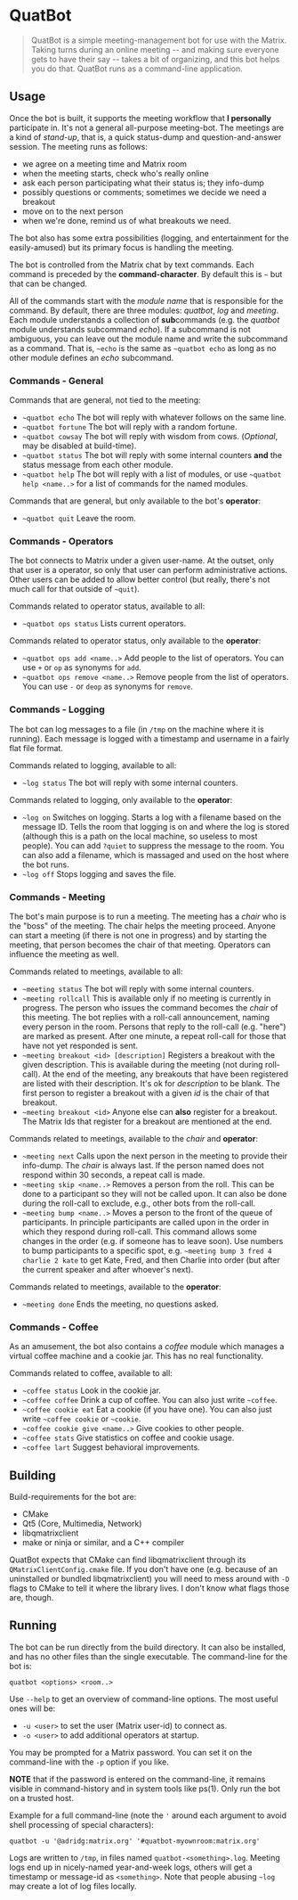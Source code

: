 # QuatBot

> QuatBot is a simple meeting-management bot for use with the Matrix.
> Taking turns during an online meeting -- and making sure everyone
> gets to have their say -- takes a bit of organizing, and this bot
> helps you do that. QuatBot runs as a command-line application.

## Usage

Once the bot is built, it supports the meeting workflow that
**I personally** participate in. It's not a general all-purpose
meeting-bot. The meetings are a kind of *stand-up*, that is,
a quick status-dump and question-and-answer session. The meeting 
runs as follows:

 - we agree on a meeting time and Matrix room
 - when the meeting starts, check who's really online
 - ask each person participating what their status is; they info-dump
 - possibly questions or comments; sometimes we decide we need a breakout
 - move on to the next person
 - when we're done, remind us of what breakouts we need.

The bot also has some extra possibilities (logging, and entertainment
for the easily-amused) but its primary focus is handling the meeting.

The bot is controlled from the Matrix chat by text commands. Each command
is preceded by the **command-character**. By default this is `~` but that
can be changed.

All of the commands start with the *module name* that is responsible
for the command. By default, there are three modules: *quatbot*, *log*
and *meeting*. Each module understands a collection of **sub**commands
(e.g. the *quatbot* module understands subcommand *echo*). If a subcommand
is not ambiguous, you can leave out the module name and write the subcommand
as a command. That is, `~echo` is the same as `~quatbot echo` as long
as no other module defines an *echo* subcommand.

### Commands - General

Commands that are general, not tied to the meeting:

 - `~quatbot echo` The bot will reply with whatever follows on the same line.
 - `~quatbot fortune` The bot will reply with a random fortune.
 - `~quatbot cowsay` The bot will reply with wisdom from cows.
   (*Optional*, may be disabled at build-time).
 - `~quatbot status` The bot will reply with some internal counters **and**
   the status message from each other module.
 - `~quatbot help` The bot will reply with a list of modules, or use 
   `~quatbot help <name..>` for a list of commands for the named modules.

Commands that are general, but only available to the bot's **operator**:

 - `~quatbot quit` Leave the room.
 
 
### Commands - Operators
 
The bot connects to Matrix under a given user-name. At the outset, only that
user is a operator, so only that user can perform administrative actions.
Other users can be added to allow better control (but really, there's not
much call for that outside of `~quit`).

Commands related to operator status, available to all:

 - `~quatbot ops status` Lists current operators.
 
Commands related to operator status, only available to the **operator**:

 - `~quatbot ops add <name..>` Add people to the list of operators.
   You can use `+` or `op` as synonyms for `add`.
 - `~quatbot ops remove <name..>` Remove people from the list of operators.
   You can use `-` or `deop` as synonyms for `remove`.

 
### Commands - Logging

The bot can log messages to a file (in `/tmp` on the machine where it is
running). Each message is logged with a timestamp and username in a fairly
flat file format.

Commands related to logging, available to all:

 - `~log status` The bot will reply with some internal counters.

Commands related to logging, only available to the **operator**:

 - `~log on` Switches on logging. Starts a log with a filename based on
   the message ID. Tells the room that logging is on and where the log
   is stored (although this is a path on the local machine, so useless
   to most people). You can add `?quiet` to suppress the message
   to the room. You can also add a filename, which is massaged and used
   on the host where the bot runs.
 - `~log off` Stops logging and saves the file.
 

### Commands - Meeting

The bot's main purpose is to run a meeting. The meeting has a *chair*
who is the "boss" of the meeting. The chair helps the meeting proceed.
Anyone can start a meeting (if there is not one in progress) and by
starting the meeting, that person becomes the chair of that meeting.
Operators can influence the meeting as well.

Commands related to meetings, available to all:

 - `~meeting status` The bot will reply with some internal counters.
 - `~meeting rollcall` This is available only if no meeting is currently
   in progress. The person who issues the command becomes the *chair*
   of this meeting. The bot replies with a roll-call announcement,
   naming every person in the room. Persons that reply to the roll-call
   (e.g. "here") are marked as present. After one minute, a repeat roll-call
   for those that have not yet responded is sent.
 - `~meeting breakout <id> [description]` Registers a breakout with the
   given description. This is available during the meeting (not during 
   roll-call). At the end of the meeting, any breakouts that have been
   registered are listed with their description. It's ok for *description*
   to be blank. The first person to register a breakout with a given
   *id* is the chair of that breakout.
 - `~meeting breakout <id>` Anyone else can **also** register for a
   breakout. The Matrix Ids that register for a breakout are mentioned
   at the end.

Commands related to meetings, available to the *chair* and **operator**:

 - `~meeting next` Calls upon the next person in the meeting to provide
   their info-dump. The *chair* is always last. If the person named does
   not respond within 30 seconds, a repeat call is made.
 - `~meeting skip <name..>` Removes a person from the roll. This can be
   done to a participant so they will not be called upon. It can also
   be done during the roll-call to exclude, e.g., other bots from the
   roll-call.
 - `~meeting bump <name..>` Moves a person to the front of the queue
   of participants. In principle participants are called upon in the
   order in which they respond during roll-call. This command allows
   some changes in the order (e.g. if someone has to leave soon).
   Use numbers to bump participants to a specific spot, e.g.
   `~meeting bump 3 fred 4 charlie 2 kate` to get Kate, Fred, and then
   Charlie into order (but after the current speaker and after whoever's
   next).

Commands related to meetings, available to the **operator**:

 - `~meeting done` Ends the meeting, no questions asked.
 
### Commands - Coffee

As an amusement, the bot also contains a *coffee* module which manages
a virtual coffee machine and a cookie jar. This has no real functionality.

Commands related to coffee, available to all:

 - `~coffee status` Look in the cookie jar.
 - `~coffee coffee` Drink a cup of coffee. You can also just write
   `~coffee`.
 - `~coffee cookie eat` Eat a cookie (if you have one). You can also just write
   `~coffee cookie` or `~cookie`.
 - `~coffee cookie give <name..>` Give cookies to other people.
 - `~coffee stats` Give statistics on coffee and cookie usage.
 - `~coffee lart` Suggest behavioral improvements.


## Building

Build-requirements for the bot are:
 - CMake
 - Qt5 (Core, Multimedia, Network)
 - libqmatrixclient
 - make or ninja or similar, and a C++ compiler
 
QuatBot expects that CMake can find libqmatrixclient through its
`QMatrixClientConfig.cmake` file. If you don't have one (e.g. because
of an uninstalled or bundled libqmatrixclient) you will need to
mess around with `-D` flags to CMake to tell it where the library
lives. I don't know what flags those are, though.

## Running

The bot can be run directly from the build directory. It can also be installed,
and has no other files than the single executable. The command-line
for the bot is:

```
quatbot <options> <room..>
```

Use `--help` to get an overview of command-line options. The most useful
ones will be:

 - `-u <user>` to set the user (Matrix user-id) to connect as.
 - `-o <user>` to add additional operators at startup.
 
You may be prompted for a Matrix password. You can set it on the command-line
with the `-p` option if you like.
 
**NOTE** that if the password is entered on the command-line, it remains
visible in command-history and in system tools like ps(1). Only run the
bot on a trusted host.

Example for a full command-line (note the `'` around each argument
to avoid shell processing of special characters):

```
quatbot -u '@adridg:matrix.org' '#quatbot-myownroom:matrix.org'
```

Logs are written to `/tmp`, in files named `quatbot-<something>.log`.
Meeting logs end up in nicely-named year-and-week logs, others will
get a timestamp or message-id as `<something>`. Note that people
abusing `~log` may create a lot of log files locally.

